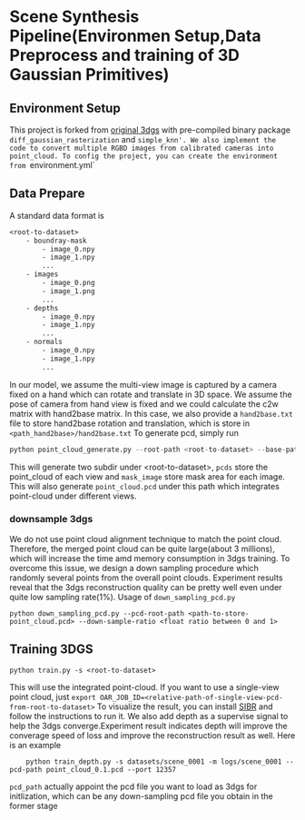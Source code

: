 # Scene Synthesis Pipeline(Environmen Setup,Data Preprocess and training of 3D Gaussian Primitives)
## Environment Setup
This project is forked from [original 3dgs](https://github.com/graphdeco-inria/gaussian-splatting) with pre-compiled binary package `diff_gaussian_rasterization` and `simple_knn'. We also implement the code to convert multiple RGBD images from calibrated cameras into point_cloud. To config the project, you can create the environment from `environment.yml`
## Data Prepare
A standard data format is
```txt
<root-to-dataset>
    - boundray-mask
        - image_0.npy
        - image_1.npy
        ...
    - images
        - image_0.png
        - image_1.png
        ...
    - depths
        - image_0.npy
        - image_1.npy
        ...
    - normals
        - image_0.npy
        - image_1.npy
        ...
```
In our model, we assume the multi-view image is captured by a camera fixed on a hand which can rotate and translate in 3D space. We assume the pose of camera from hand view is fixed and we could calculate the c2w matrix with hand2base matrix. In this case, we also provide a `hand2base.txt` file to store hand2base rotation and translation, which is store in `<path_hand2base>/hand2base.txt`
To generate pcd, simply run
```python
python point_cloud_generate.py --root-path <root-to-dataset> --base-path <path_hand2base>
```
This will generate two subdir under \<root-to-dataset\>, `pcds` store the point_cloud of each view and `mask_image` store mask area for each image. This will also generate `point_cloud.pcd` under this path which integrates point-cloud under different views.
### downsample 3dgs
We do not use point cloud alignment technique to match the point cloud. Therefore, the merged point cloud can be quite large(about 3 millions), which will increase the time amd memory consumption in 3dgs training. To overcome this issue, we design a down sampling procedure which randomly several points from the overall point clouds. Experiment results reveal that the 3dgs reconstruction quality can be pretty well even under quite low sampling rate(1%). Usage of `down_sampling_pcd.py`
```shell
python down_sampling_pcd.py --pcd-root-path <path-to-store-point_cloud.pcd> --down-sample-ratio <float ratio between 0 and 1>
```
## Training 3DGS
```shell
python train.py -s <root-to-dataset>
``` 
This will use the integrated point-cloud. If you want to use a single-view point cloud, just `export OAR_JOB_ID=<relative-path-of-single-view-pcd-from-root-to-dataset>`
To visualize the result, you can install [SIBR](https://sibr.gitlabpages.inria.fr/) and follow the instructions to run it.
We also add depth as a supervise signal to help the 3dgs converge.Experiment result indicates depth will improve the converage speed of loss and improve the reconstruction result as well. Here is an example
```shell
    python train_depth.py -s datasets/scene_0001 -m logs/scene_0001 --pcd-path point_cloud_0.1.pcd --port 12357
```
`pcd_path` actually appoint the pcd file you want to load as 3dgs for initlization, which can be any down-sampling pcd file you obtain in the former stage